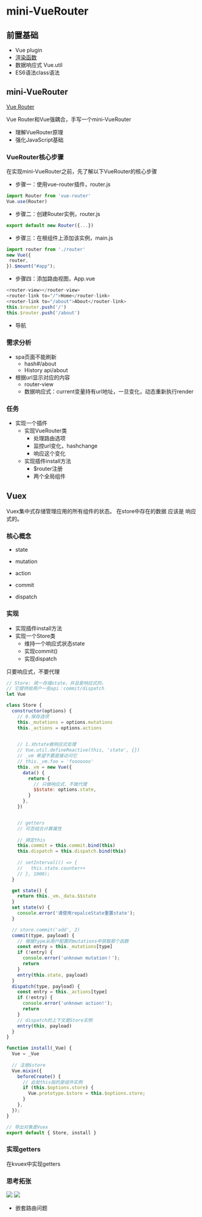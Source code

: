 # mini-VueRouter

## 前置基础

- Vue plugin
- [渲染函数](https://cn.vuejs.org/v2/guide/render-function.html)
- 数据响应式 Vue.util
- ES6语法class语法


## mini-VueRouter

[Vue Router](https://router.vuejs.org/)

Vue Router和Vue强耦合，手写一个mini-VueRouter

- 理解VueRouter原理
- 强化JavaScript基础


### VueRouter核心步骤

在实现mini-VueRouter之前，先了解以下VueRouter的核心步骤

- 步骤⼀：使⽤vue-router插件，router.js

```js
import Router from 'vue-router'
Vue.use(Router)
```

- 步骤⼆：创建Router实例，router.js

```js
export default new Router({...})
```

- 步骤三：在根组件上添加该实例，main.js

```js
import router from './router'
new Vue({
 router,
}).$mount("#app");
```

- 步骤四：添加路由视图，App.vue

```js
<router-view></router-view>
<router-link to="/">Home</router-link>
<router-link to="/about">About</router-link>
this.$router.push('/')
this.$router.push('/about')
```
- 导航


### 需求分析

- spa页面不能刷新
  - hash#/about
  - History api/about
- 根据url显示对应的内容
  - router-view
  - 数据响应式：current变量持有url地址，一旦变化，动态重新执行render

### 任务

- 实现一个插件
  - 实现VueRouter类
    - 处理路由选项
    - 监控url变化，hashchange
    - 响应这个变化
  - 实现插件install方法
    - $router注册
    - 两个全局组件

## Vuex

Vuex集中式存储管理应用的所有组件的状态。
在store中存在的数据 应该是 响应式的。

### 核心概念

- state
- mutation
- action

- commit
- dispatch

### 实现

- 实现插件install方法
- 实现一个Store类
  - 维持一个响应式状态state
  - 实现commit()
  - 实现dispatch

只要响应式，不要代理


```js
// Store: 统一存储state，并且是响应式的，
// 它提供给用户一些api：commit/dispatch
let Vue

class Store {
  constructor(options) {
    // 0.保存选项
    this._mutations = options.mutations
    this._actions = options.actions

  
    // 1.对state做响应式处理
    // Vue.util.defineReactive(this, 'state', {})
    // _vm 希望不要直接访问它
    // this._vm.foo = 'fooooooo'
    this._vm = new Vue({
      data() {
        return {
          // 只做响应式，不做代理
          $$state: options.state,
        }
      },
    })


    // getters
    // 可否结合计算属性
    
    // 绑定this
    this.commit = this.commit.bind(this)
    this.dispatch = this.dispatch.bind(this)
    
    // setInterval(() => {
    //   this.state.counter++
    // }, 1000);
  }

  get state() {
    return this._vm._data.$$state
  }
  set state(v) {
    console.error('请使用repalceState重置state');
  }

  // store.commit('add', 2)
  commit(type, payload) {
    // 根据type从用户配置的mutations中获取那个函数
    const entry = this._mutations[type]
    if (!entry) {
      console.error('unknown mutation！');
      return 
    }
    entry(this.state, payload)
  }
  dispatch(type, payload) {
    const entry = this._actions[type]
    if (!entry) {
      console.error('unknown action!');
      return 
    }
    // dispatch的上下文是Store实例
    entry(this, payload)
  }
}

function install(_Vue) {
  Vue = _Vue
  
  // 注册$store
  Vue.mixin({
    beforeCreate() {
      // 此处this指的是组件实例
      if (this.$options.store) {
        Vue.prototype.$store = this.$options.store;
      }
    },
  });
}

// 导出对象是Vuex
export default { Store, install }
```

### 实现getters

在kvuex中实现getters

### 思考拓张

![](https://moonstarimg.oss-cn-hangzhou.aliyuncs.com/picgo_img/20210629222044.png)
![](https://moonstarimg.oss-cn-hangzhou.aliyuncs.com/picgo_img/20210629222104.png)

- 嵌套路由问题